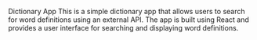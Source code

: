 Dictionary App
This is a simple dictionary app that allows users to search for word definitions using an external API. The app is built using React and provides a user interface for searching and displaying word definitions.

